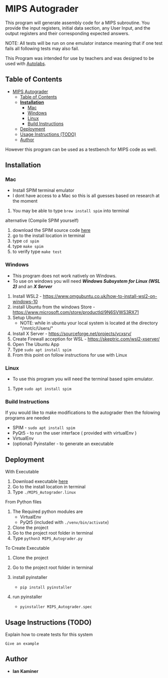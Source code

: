 # MIPS Autograder

This program will generate assembly code for a MIPS subroutine. You provide the input registers, initial data section, any User Input, and the output registers and their corresponding expected answers.

NOTE: All tests will be run on one emulator instance meaning that if one test fails all following tests may also fail. 

This Program was intended for use by teachers and was designed to be used with [Autolabs](https://autolabproject.com).

## Table of Contents
- [MIPS Autograder](#mips-autograder)
  - [Table of Contents](#table-of-contents)
  - [**Installation**](#installation)
    - [Mac](#mac)
    - [Windows](#windows)
    - [Linux](#linux)
    - [Build Instructions](#build-instructions)
  - [Deployment](#deployment)
  - [Usage Instructions (TODO)](#usage-instructions-todo)
  - [Author](#author)

However this program can be used as a testbench for MIPS code as well.

## **Installation**

### Mac
* Install SPIM terminal emulator
* I dont have access to a Mac so this is all guesses based on research at the moment
1. You may be able to type ```brew install spim``` into terminal

alternative (Compile SPIM yourself)
1. download the SPIM source code [here](https://sourceforge.net/p/spimsimulator/code/HEAD/tree/)
2. go to the install location in terminal
3. type ```cd spim```
4. type ```make spim```
5. to verify type ```make test```

### Windows
- This program does not work natively on Windows.
- To use on windows you will need **_Windows Subsystem for Linux (WSL 2)_** and an **_X Server_**
1. Install WSL2 - <https://www.omgubuntu.co.uk/how-to-install-wsl2-on-windows-10>
2. install Ubuntu from the windows Store - <https://www.microsoft.com/store/productId/9N6SVWS3RX71>
3. Setup Ubuntu  
   - NOTE: while in ubuntu your local system is located at the directory "/mnt/c/Users/"
4. Install X Server - <https://sourceforge.net/projects/vcxsrv/>
5. Create Firewall acception for WSL - <https://skeptric.com/wsl2-xserver/>
6. Open The Ubuntu App
8. Type ``` sudo apt install spim ```
7. From this point on follow instructions for use with Linux

### Linux
- To use this program you will need the terminal based spim emulator. 
1. Type ``` sudo apt install spim ```

### Build Instructions
If you would like to make modifications to the autograder then the folowing programs are needed
- SPIM - ```sudo apt install spim```
- PyQt5 - to run the user interface ( provided with virtualEnv )
- VirtualEnv
- (optional) Pyinstaller - to generate an executable


## Deployment
With Executable 
1. Download executable [here](https://github.com/iankamin/MIPS-Autograder/releases)
2. Go to the install location in terminal
3. Type ```./MIPS_Autograder.linux```

From Python files
1. The Required python modules are
   - VirtualEnv
   - PyQt5 (included with ```./venv/bin/activate```)
2. Clone the project
3. Go to the project root folder in terminal
4. Type ```python3 MIPS_Autograder.py```

To Create Executable
1. Clone the project

2. Go to the project root folder in terminal
3. install pyinstaller
   - ```pip install pyinstaller```
4. run pyinstaller
   - ```pyinstaller MIPS_Autograder.spec```


## Usage Instructions (TODO)

Explain how to create tests for this system

```
Give an example
```

## Author

* **Ian Kaminer**  

